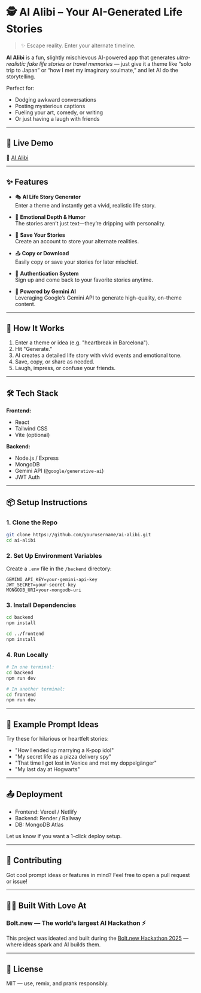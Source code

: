 # 🕵️ AI Alibi – Your AI-Generated Life Stories

> ✨ Escape reality. Enter your alternate timeline.

**AI Alibi** is a fun, slightly mischievous AI-powered app that generates *ultra-realistic fake life stories or travel memories* — just give it a theme like “solo trip to Japan” or “how I met my imaginary soulmate,” and let AI do the storytelling.

Perfect for:
- Dodging awkward conversations
- Posting mysterious captions
- Fueling your art, comedy, or writing
- Or just having a laugh with friends

---

## 🚀 Live Demo
🔗 [AI Alibi](https://ai-alibi.vercel.app)

---

## ✨ Features

- 🎭 **AI Life Story Generator**  
  Enter a theme and instantly get a vivid, realistic life story.

- 💬 **Emotional Depth & Humor**  
  The stories aren’t just text—they’re dripping with personality.

- 💾 **Save Your Stories**  
  Create an account to store your alternate realities.

- 📤 **Copy or Download**  
  Easily copy or save your stories for later mischief.

- 🔐 **Authentication System**  
  Sign up and come back to your favorite stories anytime.

- 🤖 **Powered by Gemini AI**  
  Leveraging Google’s Gemini API to generate high-quality, on-theme content.

---

## 🧠 How It Works

1. Enter a theme or idea (e.g. "heartbreak in Barcelona").
2. Hit "Generate."
3. AI creates a detailed life story with vivid events and emotional tone.
4. Save, copy, or share as needed.
5. Laugh, impress, or confuse your friends.

---

## 🛠️ Tech Stack

**Frontend:**  
- React  
- Tailwind CSS  
- Vite (optional)

**Backend:**  
- Node.js / Express  
- MongoDB  
- Gemini API (`@google/generative-ai`)  
- JWT Auth

---

## 📦 Setup Instructions

### 1. Clone the Repo
```bash
git clone https://github.com/yourusername/ai-alibi.git
cd ai-alibi
```

### 2. Set Up Environment Variables

Create a `.env` file in the `/backend` directory:

```env
GEMINI_API_KEY=your-gemini-api-key
JWT_SECRET=your-secret-key
MONGODB_URI=your-mongodb-uri
```

### 3. Install Dependencies

```bash
cd backend
npm install

cd ../frontend
npm install
```

### 4. Run Locally

```bash
# In one terminal:
cd backend
npm run dev

# In another terminal:
cd frontend
npm run dev
```

---

## 🧪 Example Prompt Ideas

Try these for hilarious or heartfelt stories:

* "How I ended up marrying a K-pop idol"
* "My secret life as a pizza delivery spy"
* "That time I got lost in Venice and met my doppelgänger"
* "My last day at Hogwarts"

---

## 📤 Deployment

* Frontend: Vercel / Netlify
* Backend: Render / Railway
* DB: MongoDB Atlas

Let us know if you want a 1-click deploy setup.

---

## 🙌 Contributing

Got cool prompt ideas or features in mind?
Feel free to open a pull request or issue!

---

## 👨‍💻 Built With Love At

### Bolt.new — The world’s largest AI Hackathon ⚡️

This project was ideated and built during the [Bolt.new Hackathon 2025](https://bolt.new) — where ideas spark and AI builds them.

---

## 📜 License

MIT — use, remix, and prank responsibly.
